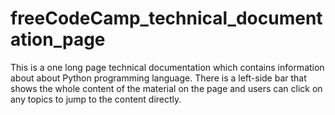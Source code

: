 # freeCodeCamp_technical_documentation_page
This is a one long page technical documentation which contains information about about Python programming language. There is a left-side bar that shows the whole content of the material on the page and users can click on any topics to jump to the content directly. 
